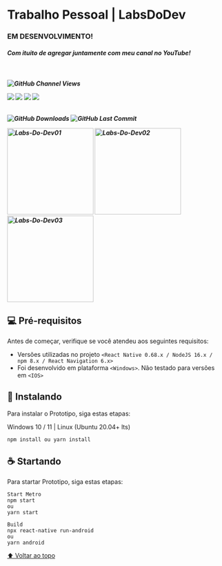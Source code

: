 # Trabalho Pessoal | LabsDoDev
<h3> EM DESENVOLVIMENTO!</h3>
<h5>Com ituito de agregar juntamente com meu canal no YouTube!<h5><br>
  
![GitHub Channel Views](https://img.shields.io/youtube/channel/views/UCGyyQGmPjRe94vZ60wm42Mw?label=Views%20YouTube&style=social)
<div> 
  <a href="https://www.youtube.com/channel/UCGyyQGmPjRe94vZ60wm42Mw" target="_blank"><img src="https://img.shields.io/badge/YouTube-FF0000?style=for-the-badge&logo=youtube&logoColor=white" target="_blank"></a>
  <a href="https://instagram.com/cleisson_andrade" target="_blank"><img src="https://img.shields.io/badge/-Instagram-%23E4405F?style=for-the-badge&logo=instagram&logoColor=white" target="_blank"></a>
  <a href = "mailto:cleisson80@gmail.com"><img src="https://img.shields.io/badge/-Gmail-%23333?style=for-the-badge&logo=gmail&logoColor=white" target="_blank"></a>
  <a href="https://www.linkedin.com/in/cleisson-andrade-514096207" target="_blank"><img src="https://img.shields.io/badge/-LinkedIn-%230077B5?style=for-the-badge&logo=linkedin&logoColor=white" target="_blank"></a> 
</div>
  <br>
  
![GitHub Downloads](https://img.shields.io/github/downloads/cl3i550n/Projeto_AppLabsDoDev/total?style=plastic)
![GitHub Last Commit](https://img.shields.io/github/last-commit/cl3i550n/Projeto_AppLabsDoDev?style=plastic)


<a href="https://ibb.co/xSRjtgr"><img src="https://i.ibb.co/vxKP6dM/Labs-Do-Dev01.png" alt="Labs-Do-Dev01" width="200"></a>
<a href="https://ibb.co/kDyHpzP"><img src="https://i.ibb.co/7pzYHB0/Labs-Do-Dev02.png" alt="Labs-Do-Dev02" width="200"></a>
<a href="https://ibb.co/bPyksrN"><img src="https://i.ibb.co/FKfF5B8/Labs-Do-Dev03.png" alt="Labs-Do-Dev03" width="200"></a>

## 💻 Pré-requisitos

Antes de começar, verifique se você atendeu aos seguintes requisitos:
<!---Estes são apenas requisitos de exemplo. Adicionar, duplicar ou remover conforme necessário--->
* Versões utilizadas no projeto `<React Native 0.68.x / NodeJS 16.x / npm 8.x / React Navigation 6.x>`
* Foi desenvolvido em plataforma `<Windows>`. Não testado para versões em `<IOS>`

## 🚀 Instalando

Para instalar o Prototipo, siga estas etapas:

Windows 10 / 11 | Linux (Ubuntu 20.04+ lts)
```
npm install ou yarn install
```

## ☕ Startando

Para startar Prototipo, siga estas etapas:

```
Start Metro
npm start
ou
yarn start

Build
npx react-native run-android
ou
yarn android
```

[⬆ Voltar ao topo](#nome-do-projeto)<br>
